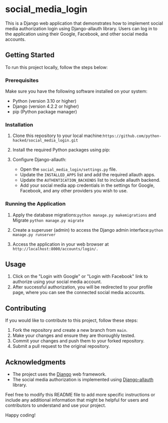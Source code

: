 # social_media_login

This is a Django web application that demonstrates how to implement social media authorization login using Django-allauth library. Users can log in to the application using their Google, Facebook, and other social media accounts.

## Getting Started

To run this project locally, follow the steps below:

### Prerequisites

Make sure you have the following software installed on your system:

- Python (version 3.10 or higher)
- Django (version 4.2.2 or higher)
- pip (Python package manager)

### Installation

1. Clone this repository to your local machine:`https://github.com/python-hacked/social_media_login.git`


2. Install the required Python packages using pip:


3. Configure Django-allauth:

   - Open the `social_media_login/settings.py` file.
   - Update the `INSTALLED_APPS` list and add the required allauth apps.
   - Update the `AUTHENTICATION_BACKENDS` list to include allauth backend.
   - Add your social media app credentials in the settings for Google, Facebook, and any other providers you wish to use.

### Running the Application

1. Apply the database migrations:`python manage.py makemigrations` and Migrate `python manage.py migrate`


2. Create a superuser (admin) to access the Django admin interface:`python manage.py runserver`


4. Access the application in your web browser at `http://localhost:8000/accounts/login/.`

## Usage

1. Click on the "Login with Google" or "Login with Facebook" link to authorize using your social media account.
2. After successful authorization, you will be redirected to your profile page, where you can see the connected social media accounts.

## Contributing

If you would like to contribute to this project, follow these steps:

1. Fork the repository and create a new branch from `main`.
2. Make your changes and ensure they are thoroughly tested.
3. Commit your changes and push them to your forked repository.
4. Submit a pull request to the original repository.



## Acknowledgments

- The project uses the [Django](https://www.djangoproject.com/) web framework.
- The social media authorization is implemented using [Django-allauth](https://django-allauth.readthedocs.io/) library.

Feel free to modify this README file to add more specific instructions or include any additional information that might be helpful for users and contributors to understand and use your project.

Happy coding!


